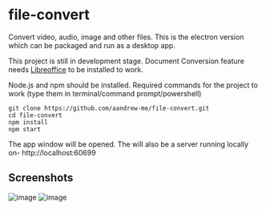 # file-convert
Convert video, audio, image and other files. This is the electron version which can be packaged and run as a desktop app.

This project is still in development stage.
Document Conversion feature needs [Libreoffice](https://www.libreoffice.org/) to be installed to work.

Node.js and npm should be installed.
Required commands for the project to work (type them in terminal/command prompt/powershell)

```
git clone https://github.com/aandrew-me/file-convert.git
cd file-convert
npm install
npm start
```
The app window will be opened.
The will also be a server running locally on- http://localhost:60699

## Screenshots
![image](https://user-images.githubusercontent.com/66430340/178760102-1ee10109-ea15-40e9-88ca-82940e282554.png)
![image](https://user-images.githubusercontent.com/66430340/178760177-db14b1a8-4a6a-4440-96e6-0c89fc5cff76.png)



